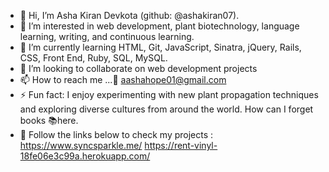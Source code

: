 - 👋 Hi, I’m Asha Kiran Devkota (github: @ashakiran07).
- 👀 I’m interested in web development, plant biotechnology, language learning, writing, and continuous learning.
- 🌱  I’m currently learning HTML, Git, JavaScript, Sinatra, jQuery, Rails, CSS, Front End, Ruby, SQL, MySQL.
- 💞️ I’m looking to collaborate on web development projects
- 📫 How to reach me ...📩 aashahope01@gmail.com
- ⚡ Fun fact: I enjoy experimenting with new plant propagation techniques and exploring diverse cultures from around the world. How can I forget books 📚here.
- 🔗 Follow the links below to check my projects :
     https://www.syncsparkle.me/
     https://rent-vinyl-18fe06e3c99a.herokuapp.com/
